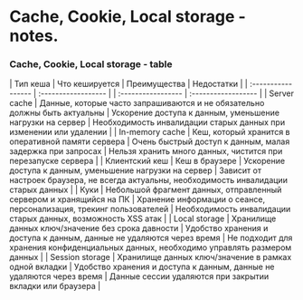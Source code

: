 # Cache, Cookie, Local storage - notes.

### Cache, Cookie, Local storage - table
| Тип кеша |	Что кешируется	| Преимущества	| Недостатки |
| :----------------- | :------------------ | | :----------------- | :------------------ |
| Server cache	| Данные, которые часто запрашиваются и не обязательно должны быть актуальны |	Ускорение доступа к данным, уменьшение нагрузки на сервер	| Необходимость инвалидации старых данных при изменении или удалении |
| In-memory cache	| Кеш, который хранится в оперативной памяти сервера |	Очень быстрый доступ к данным, малая задержка при запросах | Нельзя хранить много данных, чистится при перезапуске сервера |
| Клиентский кеш	| Кеш в браузере	| Ускорение доступа к данным, уменьшение нагрузки на сервер |	Зависит от настроек браузера, не всегда актуальны, необходимость инвалидации старых данных |
| Куки	| Небольшой фрагмент данных, отправленный сервером и хранящийся на ПК |	Хранение информации о сеансе, персонализация, трекинг пользователей |	Необходимость инвалидации старых данных, возможность XSS атак |
| Local storage	| Хранилище данных ключ/значение без срока давности	| Удобство хранения и доступа к данным, данные не удаляются через время	| Не подходит для хранения конфиденциальных данных, необходимо управлять размером данных |
| Session storage	| Хранилище данных ключ/значение в рамках одной вкладки	| Удобство хранения и доступа к данным, данные не удаляются через время	| Данные сессии удаляются при закрытии вкладки или браузера |

